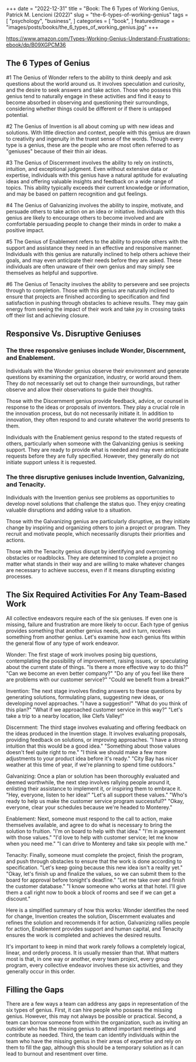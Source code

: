 +++
date = "2022-12-31"
title = "Book: The 6 Types of Working Genius, Patrick M. Lencioni (2022)"
slug = "the-6-types-of-working-genius"
tags = [
    "psychology",
    "business",
]
categories = [
    "book",
]
featuredImage = "images/posts/books/the_6_types_of_working_genius.jpg"
+++

https://www.amazon.com/Types-Working-Genius-Understand-Frustrations-ebook/dp/B09XGPCM36

## The 6 Types of Genius

#1 The Genius of Wonder refers to the ability to think deeply and ask questions about the world around us. It involves speculation and curiosity, and the desire to seek answers and take action. Those who possess this genius tend to naturally engage in these activities and find it easy to become absorbed in observing and questioning their surroundings, considering whether things could be different or if there is untapped potential.

#2 The Genius of Invention is all about coming up with new ideas and solutions. With little direction and context, people with this genius are drawn to creativity and ingenuity in the truest sense of the words. Though every type is a genius, these are the people who are most often referred to as "geniuses" because of their thin air ideas.

#3 The Genius of Discernment involves the ability to rely on instincts, intuition, and exceptional judgment. Even without extensive data or expertise, individuals with this genius have a natural aptitude for evaluating ideas and offering valuable insights and feedback on a wide range of topics. This ability typically exceeds their current knowledge or information, and may be based on pattern recognition and gut feelings.

#4 The Genius of Galvanizing involves the ability to inspire, motivate, and persuade others to take action on an idea or initiative. Individuals with this genius are likely to encourage others to become involved and are comfortable persuading people to change their minds in order to make a positive impact.

#5 The Genius of Enablement refers to the ability to provide others with the support and assistance they need in an effective and responsive manner. Individuals with this genius are naturally inclined to help others achieve their goals, and may even anticipate their needs before they are asked. These individuals are often unaware of their own genius and may simply see themselves as helpful and supportive.

#6 The Genius of Tenacity involves the ability to persevere and see projects through to completion. Those with this genius are naturally inclined to ensure that projects are finished according to specification and find satisfaction in pushing through obstacles to achieve results. They may gain energy from seeing the impact of their work and take joy in crossing tasks off their list and achieving closure.


## Responsive Vs. Disruptive Geniuses

### The three responsive geniuses include Wonder, Discernment, and Enablement.

Individuals with the Wonder genius observe their environment and generate questions by examining the organization, industry, or world around them. They do not necessarily set out to change their surroundings, but rather observe and allow their observations to guide their thoughts.

Those with the Discernment genius provide feedback, advice, or counsel in response to the ideas or proposals of inventors. They play a crucial role in the innovation process, but do not necessarily initiate it. In addition to innovation, they often respond to and curate whatever the world presents to them.

Individuals with the Enablement genius respond to the stated requests of others, particularly when someone with the Galvanizing genius is seeking support. They are ready to provide what is needed and may even anticipate requests before they are fully specified. However, they generally do not initiate support unless it is requested.


### The three disruptive geniuses include Invention, Galvanizing, and Tenacity.

Individuals with the Invention genius see problems as opportunities to develop novel solutions that challenge the status quo. They enjoy creating valuable disruptions and adding value to a situation.

Those with the Galvanizing genius are particularly disruptive, as they initiate change by inspiring and organizing others to join a project or program. They recruit and motivate people, which necessarily disrupts their priorities and actions.

Those with the Tenacity genius disrupt by identifying and overcoming obstacles or roadblocks. They are determined to complete a project no matter what stands in their way and are willing to make whatever changes are necessary to achieve success, even if it means disrupting existing processes.


## The Six Required Activities For Any Team-Based Work

All collective endeavors require each of the six geniuses. If even one is missing, failure and frustration are more likely to occur. Each type of genius provides something that another genius needs, and in turn, receives something from another genius. Let's examine how each genius fits within the general flow of any type of work endeavor.

Wonder: The first stage of work involves posing big questions, contemplating the possibility of improvement, raising issues, or speculating about the current state of things. "Is there a more effective way to do this?" "Can we become an even better company?" "Do any of you feel like there are problems with our customer service?" "Could we benefit from a break?"

Invention: The next stage involves finding answers to these questions by generating solutions, formulating plans, suggesting new ideas, or developing novel approaches. "I have a suggestion!" "What do you think of this plan?" "What if we approached customer service in this way?" "Let's take a trip to a nearby location, like Clefs Valley!"

Discernment: The third stage involves evaluating and offering feedback on the ideas produced in the Invention stage. It involves evaluating proposals, providing feedback on solutions, or improving approaches. "I have a strong intuition that this would be a good idea." "Something about those values doesn't feel quite right to me." "I think we should make a few more adjustments to your product idea before it's ready." "City Bay has nicer weather at this time of year, if we're planning to spend time outdoors."

Galvanizing: Once a plan or solution has been thoroughly evaluated and deemed worthwhile, the next step involves rallying people around it, enlisting their assistance to implement it, or inspiring them to embrace it. "Hey, everyone, listen to her idea!" "Let's all support these values." "Who's ready to help us make the customer service program successful?" "Okay, everyone, clear your schedules because we're headed to Monterey."

Enablement: Next, someone must respond to the call to action, make themselves available, and agree to do what is necessary to bring the solution to fruition. "I'm on board to help with that idea." "I'm in agreement with those values." "I'd love to help with customer service; let me know when you need me." "I can drive to Monterey and take six people with me."

Tenacity: Finally, someone must complete the project, finish the program, and push through obstacles to ensure that the work is done according to specification. "Let's keep going because this new idea isn't a reality yet." "Okay, let's finish up and finalize the values, so we can submit them to the board for approval before tonight's deadline." "Let me take over and finish the customer database." "I know someone who works at that hotel. I'll give them a call right now to book a block of rooms and see if we can get a discount."

Here is a simplified summary of how this works: Wonder identifies the need for change, Invention creates the solution, Discernment evaluates and refines the solution and recommends it for action, Galvanizing rallies people for action, Enablement provides support and human capital, and Tenacity ensures the work is completed and achieves the desired results.

It's important to keep in mind that work rarely follows a completely logical, linear, and orderly process. It is usually messier than that. What matters most is that, in one way or another, every team project, every group program, every collective endeavor involves these six activities, and they generally occur in this order.


## Filling the Gaps

There are a few ways a team can address any gaps in representation of the six types of genius. First, it can hire people who possess the missing genius. However, this may not always be possible or practical. Second, a team can borrow someone from within the organization, such as inviting an outsider who has the missing genius to attend important meetings and contribute as needed. Third, the team can identify individuals within the team who have the missing genius in their areas of expertise and rely on them to fill the gap, although this should be a temporary solution as it can lead to burnout and resentment over time.

